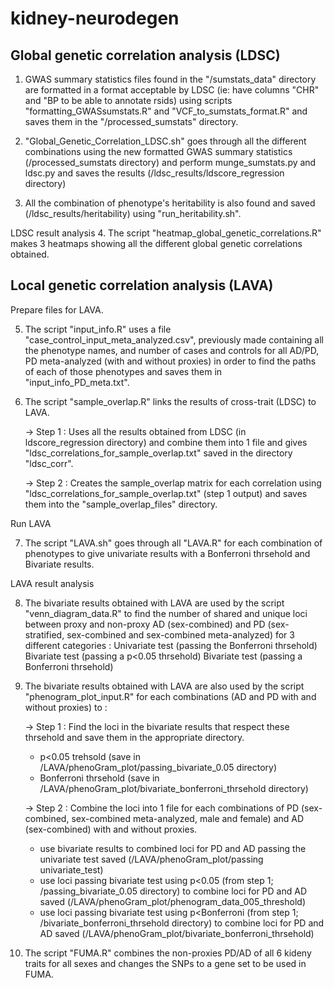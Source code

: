 # kidney-neurodegen

## Global genetic correlation analysis (LDSC)

1. GWAS summary statistics files found in the "/sumstats_data" directory are formatted in a format acceptable by LDSC (ie: have columns "CHR" and "BP to be able to annotate rsids) using scripts "formatting_GWASsumstats.R" and "VCF_to_sumstats_format.R" and saves them in the "/processed_sumstats" directory.
   
2. "Global_Genetic_Correlation_LDSC.sh" goes through all the different combinations using the new formatted GWAS summary statistics (/processed_sumstats directory) and perform munge_sumstats.py and ldsc.py and saves the results (/ldsc_results/ldscore_regression directory)
   
3. All the combination of phenotype's heritability is also found and saved (/ldsc_results/heritability) using "run_heritability.sh".


LDSC result analysis
4. The script "heatmap_global_genetic_correlations.R" makes 3 heatmaps showing all the different global genetic correlations obtained. 

## Local genetic correlation analysis (LAVA)
Prepare files for LAVA.

5. The script "input_info.R" uses a file "case_control_input_meta_analyzed.csv", previously made containing all the phenotype names, and number of cases and controls for all AD/PD, PD meta-analyzed (with and without proxies) in order to find the paths of each of those phenotypes and saves them in "input_info_PD_meta.txt".
   
6. The script "sample_overlap.R" links the results of cross-trait (LDSC) to LAVA.
   
   -> Step 1 : Uses all the results obtained from LDSC (in ldscore_regression directory) and combine them into 1 file and gives "ldsc_correlations_for_sample_overlap.txt" saved in       the directory "ldsc_corr".
   
   -> Step 2  : Creates the sample_overlap matrix for each correlation using "ldsc_correlations_for_sample_overlap.txt" (step 1 output) and saves them into the 
      "sample_overlap_files" directory.


Run LAVA 

7. The script "LAVA.sh" goes through all "LAVA.R" for each combination of phenotypes to give univariate results with a Bonferroni thrsehold and Bivariate results.

LAVA result analysis

8. The bivariate results obtained with LAVA are used by the script "venn_diagram_data.R" to find the number of shared and unique loci between proxy and non-proxy AD (sex-combined) and PD (sex-stratified, sex-combined and sex-combined meta-analyzed) for 3 different categories :
      Univariate test (passing the Bonferroni thrsehold)
      Bivariate test (passing a p<0.05 thrsehold)
      Bivariate test (passing a Bonferroni thrsehold)

9. The bivariate results obtained with LAVA are also used by the script "phenogram_plot_input.R" for each combinations (AD and PD with and without proxies) to :
    
   -> Step 1 : Find the loci in the bivariate results that respect these thrsehold and save them in the appropriate directory. 
      - p<0.05 trehsold (save in /LAVA/phenoGram_plot/passing_bivariate_0.05 directory) 
      - Bonferroni thrsehold (save in /LAVA/phenoGram_plot/bivariate_bonferroni_thrsehold directory)
        
   -> Step 2 : Combine the loci into 1 file for each combinations of PD (sex-combined, sex-combined meta-analyzed, male and female) and AD (sex-combined) with and without proxies. 
      - use bivariate results to combined loci for PD and AD passing the univariate test saved (/LAVA/phenoGram_plot/passing univariate_test)
      - use loci passing bivariate test using p<0.05 (from step 1; /passing_bivariate_0.05 directory) to combine loci for PD and AD saved (/LAVA/phenoGram_plot/phenogram_data_005_threshold) 
      - use loci passing bivariate test using p<Bonferroni (from step 1; /bivariate_bonferroni_thrsehold directory) to combine loci for PD and AD saved (/LAVA/phenoGram_plot/bivariate_bonferroni_thrsehold)
      
11. The script "FUMA.R" combines the non-proxies PD/AD of all 6 kideny traits for all sexes and changes the SNPs to a gene set to be used in FUMA.
